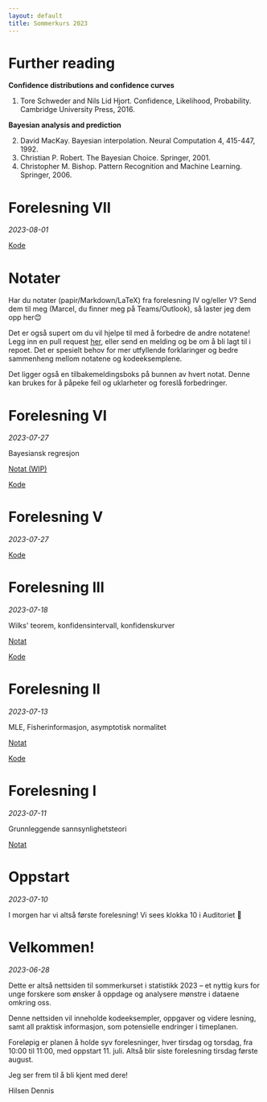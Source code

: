 ```yaml
---
layout: default
title: Sommerkurs 2023
---
```


# Further reading
**Confidence distributions and confidence curves**
  1. Tore Schweder and Nils Lid Hjort. Confidence, Likelihood, Probability. Cambridge University Press, 2016.

**Bayesian analysis and prediction**

  2. David MacKay. Bayesian interpolation. Neural Computation 4, 415-447, 1992.
  3. Christian P. Robert. The Bayesian Choice. Springer, 2001.
  4. Christopher M. Bishop. Pattern Recognition and Machine Learning. Springer, 2006.

# Forelesning VII
*2023-08-01*

[Kode](https://colab.research.google.com/drive/1wrn62zLkriEOBqBbD-xiPDK-KRemTWIc?usp=sharing)

# Notater
Har du notater (papir/Markdown/LaTeX) fra forelesning IV og/eller V? Send dem til meg (Marcel, du finner meg på Teams/Outlook), så laster jeg dem opp her😊

Det er også supert om du vil hjelpe til med å forbedre de andre notatene! Legg inn en pull request [her](https://github.com/sommerkurs2023/sommerkurs2023.github.io), eller send en melding og be om å bli lagt til i repoet. Det er spesielt behov for mer utfyllende forklaringer og bedre sammenheng mellom notatene og kodeeksemplene.

Det ligger også en tilbakemeldingsboks på bunnen av hvert notat. Denne kan brukes for å påpeke feil og uklarheter og foreslå forbedringer.

# Forelesning VI
*2023-07-27*

Bayesiansk regresjon

[Notat (WIP)](/lectures/6-bayesiansk-regresjon)

[Kode](https://colab.research.google.com/drive/1lDFjEQ6bbgtJRNJtXecgTRsuhLyYOTFx?usp=sharing)


# Forelesning V
*2023-07-27*


[Kode](https://colab.research.google.com/drive/1QVel4xT6bMtuZF4E1G9f4TEhT3KYpWpl?usp=sharing)


# Forelesning III
*2023-07-18*

Wilks' teorem, konfidensintervall, konfidenskurver

[Notat](/lectures/3-wilks-konfidensintervall-konfidenskurver)

[Kode](https://colab.research.google.com/drive/1u_O0u2BH_1gJ7gvdWT3m2PsDXAQAmf5X?usp=sharing)

# Forelesning II
*2023-07-13*

MLE, Fisherinformasjon, asymptotisk normalitet

[Notat](/lectures/2-likelihood-fisherinformasjon-deltametoden.md)

[Kode](https://colab.research.google.com/drive/1hdqR6nb6lyQM6MpMnjFsFx5TSkO4rIau?usp=sharing)

# Forelesning I
*2023-07-11*

Grunnleggende sannsynlighetsteori

[Notat](/lectures/1-grunnleggende-sannsynlighetsteori)

# Oppstart
*2023-07-10*

I morgen har vi altså første forelesning! Vi sees klokka 10 i Auditoriet 🙂

# Velkommen!
*2023-06-28*

Dette er altså nettsiden til sommerkurset i statistikk 2023 – et nyttig kurs for unge forskere som ønsker å oppdage og analysere mønstre i dataene omkring oss.

Denne nettsiden vil inneholde kodeeksempler, oppgaver og videre lesning, samt all praktisk informasjon, som potensielle endringer i timeplanen.

Foreløpig er planen å holde syv forelesninger, hver tirsdag og torsdag, fra 10:00 til 11:00, med oppstart 11. juli. Altså blir siste forelesning tirsdag første august.

Jeg ser frem til å bli kjent med dere!

Hilsen Dennis
